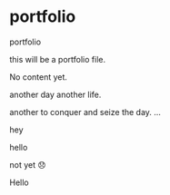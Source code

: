 # portfolio
portfolio


this will be a portfolio file.

No content yet.

another day another life.

another to conquer and seize the day.
...

hey

hello

not yet 😞

Hello 
